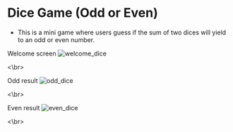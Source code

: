 # Dice Game (Odd or Even)
- This is a mini game where users guess if the sum of two dices will yield to an odd or even number.


Welcome screen
![welcome_dice](https://user-images.githubusercontent.com/65838391/214922599-4382bb8d-84fc-43fa-8197-e8caad596189.png)

<\br>

Odd result
![odd_dice](https://user-images.githubusercontent.com/65838391/214922622-94ad3e35-a249-4647-a55c-13f5e54acd9d.png)

<\br>

Even result
![even_dice](https://user-images.githubusercontent.com/65838391/214922629-4ee2db80-cde8-4b38-8e05-30b89f685efa.png)

<\br>
